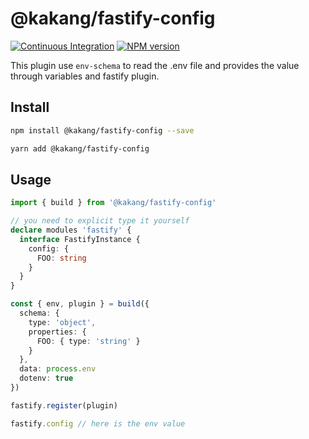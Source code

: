 # @kakang/fastify-config

[![Continuous Integration](https://github.com/kaka-repo/fastify-plugins/actions/workflows/ci-config.yml/badge.svg)](https://github.com/kaka-repo/fastify-plugins/actions/workflows/ci-config.yml)
[![NPM version](https://img.shields.io/npm/v/@kakang/fastify-config.svg?style=flat)](https://www.npmjs.com/package/@kakang/fastify-config)

This plugin use `env-schema` to read the .env file and provides
the value through variables and fastify plugin.

## Install

```bash
npm install @kakang/fastify-config --save

yarn add @kakang/fastify-config
```

## Usage

```ts
import { build } from '@kakang/fastify-config'

// you need to explicit type it yourself
declare modules 'fastify' {
  interface FastifyInstance {
    config: {
      FOO: string
    }
  }
}

const { env, plugin } = build({
  schema: {
    type: 'object',
    properties: {
      FOO: { type: 'string' }
    }
  },
  data: process.env
  dotenv: true
})

fastify.register(plugin)

fastify.config // here is the env value
```
